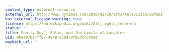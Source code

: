 ```yaml
---
content_type: external-resource
external_url: http://www.nytimes.com/2010/02/20/arts/television/20family.html
has_external_license_warning: true
license: https://en.wikipedia.org/wiki/All_rights_reserved
status: ''
title: Family Guy', Palin, and the Limits of Laughter
uid: 0b9e07ba-ff07-4948-a50d-9fb5dccc4bed
wayback_url: ''
---
```

